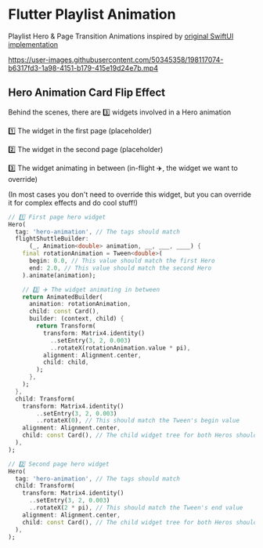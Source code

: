 # Flutter Playlist Animation

Playlist Hero & Page Transition Animations inspired by [original SwiftUI implementation](https://twitter.com/_Kavsoft/status/1582065292360187904)


https://user-images.githubusercontent.com/50345358/198117074-b6317fd3-1a98-4151-b179-415e19d24e7b.mp4

## Hero Animation Card Flip Effect

Behind the scenes, there are 3️⃣ widgets involved in a Hero animation

1️⃣ The widget in the first page (placeholder)

2️⃣ The widget in the second page (placeholder)

3️⃣ The widget animating in between (in-flight ✈️, the widget we want to override)

(In most cases you don't need to override this widget, but you can override it for complex effects and do cool stuff!)

```dart
// 1️⃣ First page hero widget
Hero(
  tag: 'hero-animation', // The tags should match
  flightShuttleBuilder:
      (_, Animation<double> animation, __, ___, ____) {
    final rotationAnimation = Tween<double>(
      begin: 0.0, // This value should match the first Hero
      end: 2.0, // This value should match the second Hero
    ).animate(animation);

    // 3️⃣ ✈️ The widget animating in between
    return AnimatedBuilder(
      animation: rotationAnimation,
      child: const Card(),
      builder: (context, child) {
        return Transform(
          transform: Matrix4.identity()
          	..setEntry(3, 2, 0.003)
            ..rotateX(rotationAnimation.value * pi),
          alignment: Alignment.center,
          child: child,
        );
      },
    );
  },
  child: Transform(
    transform: Matrix4.identity()
    	..setEntry(3, 2, 0.003)
        ..rotateX(0), // This should match the Tween's begin value
    alignment: Alignment.center,
    child: const Card(), // The child widget tree for both Heros should match
  ),
);

// 2️⃣ Second page hero widget
Hero(
  tag: 'hero-animation', // The tags should match
  child: Transform(
    transform: Matrix4.identity()
      ..setEntry(3, 2, 0.003)
      ..rotateX(2 * pi), // This should match the Tween's end value
    alignment: Alignment.center,
    child: const Card(), // The child widget tree for both Heros should match
  ),
);
```



